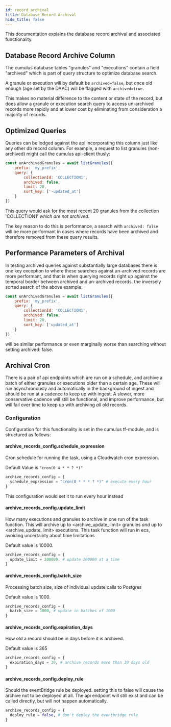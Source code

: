 ```yaml
---
id: record_archival
title: Database Record Archival
hide_title: false
---
```


This documentation explains the database record archival and associated functionality.

## Database Record Archive Column

The cumulus database tables "granules" and "executions" contain a field "archived" which is part of query structure to optimize database search.

A granule or execution will by default be `archived=false`, but once old enough (age set by the DAAC) will be flagged with `archived=true`.

This makes no material difference to the content or state of the record, but does allow a granule or execution search query to access un-archived records more rapidly and at lower cost by eliminating from consideration a majority of records.

## Optimized Queries

Queries can be lodged against the api incorporating this column just like any other db record column. For example, a request to list granules (non-archived) might call the cumulus api-client thusly:

```js
const unArchivedGranules = await listGranules({
    prefix: 'my_prefix',
    query: {
        collectionId: 'COLLECTION1',
        archived: false,
        limit: 20,
        sort_key: ['-updated_at']
    }
})
```

This query would ask for the most recent 20 granules from the collection 'COLLECTION1' *which are not archived*.

The key reason to do this is performance, a search with `archived: false` will be more performant in cases where records have been archived and therefore removed from these query results.

## Performance Parameters of Archival

In testing archived queries against substantially large databases there is one key exception to where these searches against un-archived records are more performant, and that is when querying records right up against the temporal border between archived and un-archived records. the inversely sorted search of the above example:

```js
const unArchivedGranules = await listGranules({
    prefix: 'my_prefix',
    query: {
        collectionId: 'COLLECTION1',
        archived: false,
        limit: 20,
        sort_key: ['updated_at']
    }
})
```

will be similar performance or even marginally worse than searching without setting archived: false.

## Archival Cron

There is a pair of api endpoints which are run on a schedule, and archive a batch of either granules or executions older than a certain age. These will run asynchronously and automatically in the background of ingest and should be run at a cadence to keep up with ingest. A slower, more conservative cadence will still be functional, and improve performance, but will fail over time to keep up with archiving *all* old records.

### Configuration

Configuration for this functionality is set in the cumulus tf-module, and is structured as follows:

#### archive_records_config.schedule_expression

Cron schedule for running the task, using a Cloudwatch cron expression.

Default Value is `"cron(0 4 * * ? *)"`

```tf
archive_records_config = {
  schedule_expression = "cron(0 * * * ? *)" # execute every hour
}
```

This configuration would set it to run every hour instead

#### archive_records_config.update_limit

How many executions and granules to archive in one run of the task function.  This will archive up to <archive_update_limit> granules *and* up to <archive_update_limit> executions. This task function will run in ecs, avoiding uncertainty about time limitations

Default value is 10000.

```tf
archive_records_config = {
  update_limit = 200000, # update 200000 at a time
}
```

#### archive_records_config.batch_size

Processing batch size, size of individual update calls to Postgres

Default value is 1000.

```tf
archive_records_config = {
  batch_size = 1000, # update in batches of 1000
}
```

#### archive_records_config.expiration_days

How old a record should be in days before it is archived.

Default value is 365

```tf
archive_records_config = {
  expiration_days = 30, # archive records more than 30 days old
}
```

#### archive_records_config.deploy_rule

Should the eventBridge rule be deployed. setting this to false will cause the archive not to be deployed at all. The api endpoint will still exist and can be called directly, but will not happen automatically.

```tf
archive_records_config = {
  deploy_rule = false, # don't deploy the eventbridge rule
}
```
